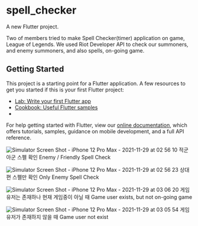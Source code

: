 # spell_checker

A new Flutter project.


Two of members tried to make Spell Checker(timer) application on game, League of Legends.
We used Riot Developer API to check our summoners, and enemy summoners, and also spells, on-going game.

## Getting Started
This project is a starting point for a Flutter application.
A few resources to get you started if this is your first Flutter project:

- [Lab: Write your first Flutter app](https://flutter.dev/docs/get-started/codelab)
- [Cookbook: Useful Flutter samples](https://flutter.dev/docs/cookbook)
- 
For help getting started with Flutter, view our
[online documentation](https://flutter.dev/docs), which offers tutorials,
samples, guidance on mobile development, and a full API reference.

![Simulator Screen Shot - iPhone 12 Pro Max - 2021-11-29 at 02 56 10](https://user-images.githubusercontent.com/88092102/143862697-88189c72-d9dc-48df-ba71-0c2663586e81.png)
적군 아군 스펠 확인
Enemy / Friendly Spell Check


![Simulator Screen Shot - iPhone 12 Pro Max - 2021-11-29 at 02 56 23](https://user-images.githubusercontent.com/88092102/143862743-6c534c20-1a0a-4d65-ac66-feb12cb62b57.png)
상대편 스펠만 확인 
Only Enemy Spell Check

![Simulator Screen Shot - iPhone 12 Pro Max - 2021-11-29 at 03 06 20](https://user-images.githubusercontent.com/88092102/143862005-b5795c08-2da9-4dcc-beb1-f6d77c336ca8.png)
게임 유저는 존재하나 현재 게임중이 아닐 때 
Game user exists, but not on-going game


![Simulator Screen Shot - iPhone 12 Pro Max - 2021-11-29 at 03 05 54](https://user-images.githubusercontent.com/88092102/143862013-92f3eeec-7e0e-4e0b-924f-914a101b7108.png)
게임 유저가 존재하지 않을 때
Game user not exist
